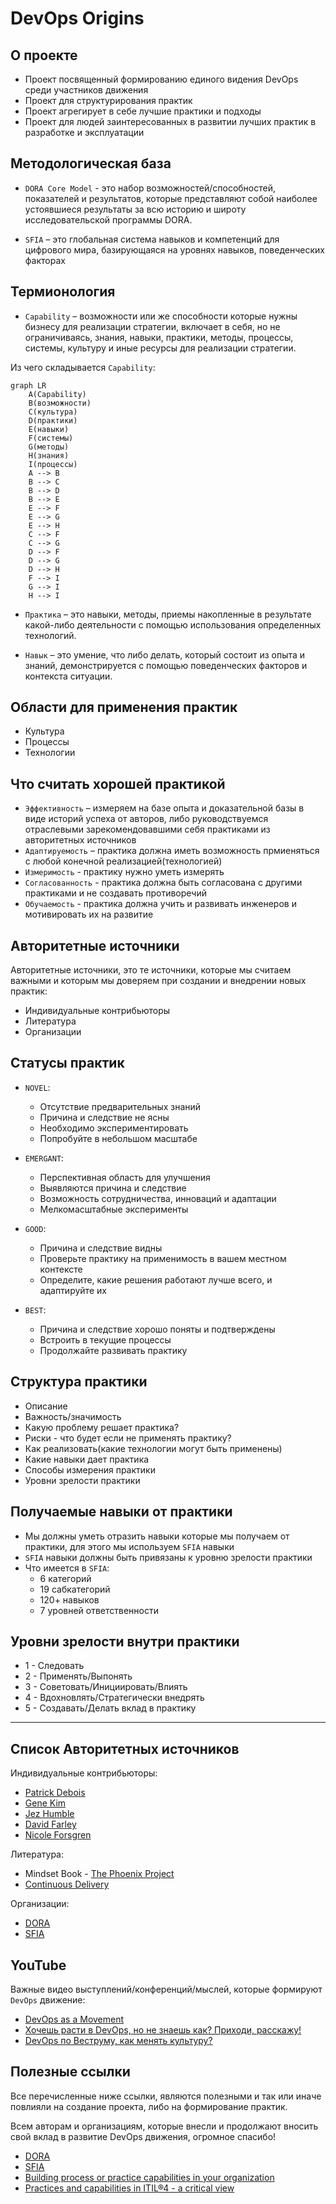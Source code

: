 # DevOps Origins

## О проекте

- Проект посвященный формированию единого видения DevOps среди участников движения
- Проект для структурирования практик
- Проект агрегирует в себе лучшие практики и подходы
- Проект для людей заинтересованных в развитии лучших практик в разработке и эксплуатации

## Методологическая база

- `DORA Core Model` - это набор возможностей/способностей, показателей и результатов, которые представляют собой наиболее устоявшиеся результаты за всю историю и широту исследовательской программы DORA.

- `SFIA` – это глобальная система навыков и компетенций для цифрового мира, базирующаяся на уровнях навыков, поведенческих факторах

## Термионология

- `Capability` – возможности или же способности которые нужны бизнесу для реализации стратегии, включает в себя, но не ограничиваясь, знания, навыки, практики, методы, процессы, системы, культуру и иные ресурсы для реализации стратегии.

Из чего складывается `Capability`:

```mermaid
graph LR
    A(Capability)
    B(возможности)
    C(культура)
    D(практики)
    E(навыки)
    F(системы)
    G(методы)
    H(знания)
    I(процессы)
    A --> B
    B --> C
    B --> D
    B --> E
    E --> F
    E --> G
    E --> H
    C --> F
    C --> G
    D --> F
    D --> G
    D --> H
    F --> I
    G --> I
    H --> I
```

- `Практика` – это навыки, методы, приемы накопленные в результате какой-либо деятельности с помощью использования определенных технологий.

- `Навык` – это умение, что либо делать, который состоит из опыта и знаний, демонстрируется с помощью поведенческих факторов и контекста ситуации.

## Области для применения практик

- Культура
- Процессы
- Технологии

## Что считать хорошей практикой

- `Эффективность` – измеряем на базе опыта и доказательной базы в виде историй успеха от авторов, либо руководствуемся отраслевыми зарекомендовавшими себя практиками из авторитетных источников
- `Адаптируемость` – практика должна иметь возможность прмиеняться с любой конечной реализацией(технологией)
- `Измеримость` - практику нужно уметь измерять
- `Согласованность` - практика должна быть согласована с другими практиками и не создавать противоречий
- `Обучаемость` - практика должна учить и развивать инженеров и мотивировать их на развитие

## Авторитетные источники

Авторитетные источники, это те источники, которые мы считаем важными и которым мы доверяем при создании и внедрении новых практик:

- Индивидуальные контрибьюторы
- Литература
- Организации

## Статусы практик

- `NOVEL`:
  - Отсутствие предварительных знаний
  - Причина и следствие не ясны
  - Необходимо экспериментировать
  - Попробуйте в небольшом масштабе

- `EMERGANT`:
  - Перспективная область для улучшения
  - Выявляются причина и следствие
  - Возможность сотрудничества, инноваций и адаптации
  - Мелкомасштабные эксперименты

- `GOOD`:
  - Причина и следствие видны
  - Проверьте практику на применимость в вашем местном контексте
  - Определите, какие решения работают лучше всего, и адаптируйте их

- `BEST`:
  - Причина и следствие хорошо поняты и подтверждены
  - Встроить в текущие процессы
  - Продолжайте развивать практику

## Структура практики

- Описание
- Важность/значимость
- Какую проблему решает практика?
- Риски - что будет если не применять практику?
- Как реализовать(какие технологии могут быть применены)
- Какие навыки дает практика
- Способы измерения практики
- Уровни зрелости практики

## Получаемые навыки от практики

- Мы должны уметь отразить навыки которые мы получаем от практики, для этого мы используем `SFIA` навыки
- `SFIA` навыки должны быть привязаны к уровню зрелости практики
- Что имеется в `SFIA`:
  - 6 категорий​
  - 19 сабкатегорий​
  - 120+ навыков
  - 7 уровней ответственности​

## Уровни зрелости внутри практики

- 1 - Следовать
- 2 - Применять/Выпонять
- 3 - Советовать/Инициировать/Влиять
- 4 - Вдохновлять/Стратегически внедрять
- 5 - Создавать/Делать вклад в практику

---

## Список Авторитетных источников

Индивидуальные контрибьюторы:

- [Patrick Debois](https://www.linkedin.com/in/patrickdebois/)
- [Gene Kim](https://www.linkedin.com/in/realgenekim/)
- [Jez Humble](https://www.linkedin.com/in/jez-humble/)
- [David Farley](https://www.linkedin.com/in/dave-farley-a67927/)
- [Nicole Forsgren](https://www.linkedin.com/in/nicolefv/)

Литература:

- Mindset Book - [The Phoenix Project](https://itrevolution.com/product/the-phoenix-project/)
- [Continuous Delivery](https://martinfowler.com/books/continuousDelivery.html)

Организации:

- [DORA](https://dora.dev/)
- [SFIA](https://sfia-online.org/en)

## YouTube

Важные видео выступлений/конференций/мыслей, которые формируют `DevOps` движение:

- [DevOps as a Movement](https://www.youtube.com/watch?v=cVPYboKqR7k)
- [Хочешь расти в DevOps, но не знаешь как? Приходи, расскажу!](https://youtu.be/PrqjaGrdfAk?si=ankSuwbzt3Mfo-XP)
- [DevOps по Веструму, как менять культуру?](https://youtu.be/SCYEzZZahhs?si=Ly1fBmYJE4iuiT49)

## Полезные ссылки

Все перечисленные ниже ссылки, являются полезными и так или иначе повлияли на создание проекта, либо на формирование практик.

Всем авторам и организациям, которые внесли и продолжают вносить свой вклад в развитие DevOps движения, огромное спасибо!

- [DORA](https://dora.dev/)
- [SFIA](https://sfia-online.org/en)
- [Building process or practice capabilities in your organization](https://www.linkedin.com/pulse/building-information-governance-capabilities-your-achraf-elgh%C3%A9riany/)
- [Practices and capabilities in ITIL®4 - a critical view](https://www.linkedin.com/pulse/practices-capabilities-itil4-critical-view-ben-kalland/)